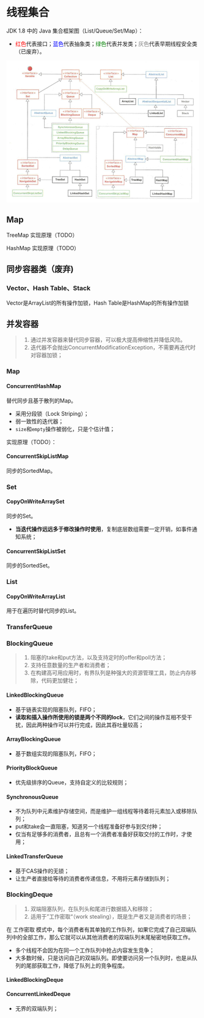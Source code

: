 # 线程集合

JDK 1.8 中的 Java 集合框架图（List/Queue/Set/Map）：

- <font color='red'>红色</font>代表接口；<font color='blue'>蓝色</font>代表抽象类；<font color='green'>绿色</font>代表并发类；<font color='gray'>灰色</font>代表早期线程安全类（已废弃）。

![java集合](.pics/collections/java_collections.png)

## Map

TreeMap 实现原理（TODO） 

HashMap 实现原理（TODO）



## 同步容器类（废弃)

### Vector、Hash Table、Stack

Vector是ArrayList的所有操作加锁，Hash Table是HashMap的所有操作加锁



## 并发容器

> 1. 通过并发容器来替代同步容器，可以极大提高伸缩性并降低风险。
> 2. 迭代器不会抛出ConcurrentModificationException，不需要再迭代时对容器加锁；

### Map

#### ConcurrentHashMap

替代同步且基于散列的Map。

- 采用分段锁（Lock Striping）；
- 弱一致性的迭代器；
- `size`和`empty`操作被弱化，只是个估计值；

实现原理（TODO）：

#### ConcurrentSkipListMap

同步的SortedMap。

### Set

#### CopyOnWriteArraySet

同步的Set。

- **当迭代操作远远多于修改操作时使用**，复制底层数组需要一定开销，如事件通知系统；

#### ConcurrentSkipListSet

同步的SortedSet。

### List

#### CopyOnWriteArrayList

用于在遍历时替代同步的List。



### TransferQueue



### BlockingQueue

> 1. 阻塞的take和put方法，以及支持定时的offer和poll方法；
> 2. 支持任意数量的生产者和消费者；
> 3. 在构建高可用应用时，有界队列是种强大的资源管理工具，防止内存移除，代码更加健壮；

#### LinkedBlockingQueue

- 基于链表实现的阻塞队列，FIFO；
- **读取和插入操作所使用的锁是两个不同的lock**，它们之间的操作互相不受干扰，因此两种操作可以并行完成，因此其吞吐量较高；

#### ArrayBlockingQueue

- 基于数组实现的阻塞队列，FIFO；

#### PriorityBlockQueue

- 优先级排序的Queue，支持自定义的比较规则；

#### SynchronousQueue

- 不为队列中元素维护存储空间，而是维护一组线程等待着将元素加入或移除队列；
- put和take会一直阻塞，知道另一个线程准备好参与到交付种；
- 仅当有足够多的消费者，且总有一个消费者准备好获取交付的工作时，才使用；

#### LinkedTransferQueue

- 基于CAS操作的无锁；
- 让生产者直接给等待的消费者传递信息，不用将元素存储到队列；

### BlockingDeque

> 1. 双端阻塞队列，在队列头和尾进行数据插入和移除；
> 2. 适用于”工作密取“（work stealing），既是生产者又是消费者的场景；

在 工作密取 模式中，每个消费者有其单独的工作队列，如果它完成了自己双端队列中的全部工作，那么它就可以从其他消费者的双端队列末尾秘密地获取工作。

- 多个线程不会因为在同一个工作队列中抢占内容发生竞争；
- 大多数时候，只是访问自己的双端队列。即使要访问另一个队列时，也是从队列的尾部获取工作，降低了队列上的竞争程度。

#### LinkedBlockingDeque

#### ConcurrentLinkedDeque

- 无界的双端队列；

